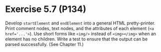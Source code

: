 # Exercise 5.7 (P134)

Develop `startElement` and `endElement` into a general HTML pretty-printer.
Print comment nodes, text nodes, and the attributes of each element (`<a href='...'>`).
Use short forms like `<img/>` instead of `<img></img>` when an element has no children.
Write a test to ensure that the output can be parsed successfully.
(See Chapter 11.)
